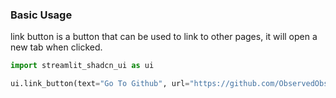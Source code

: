 ### Basic Usage

link button is a button that can be used to link to other pages, it will open a new tab when clicked.

```py
import streamlit_shadcn_ui as ui

ui.link_button(text="Go To Github", url="https://github.com/ObservedObserver/streamlit-shadcn-ui", key="link_btn")

```